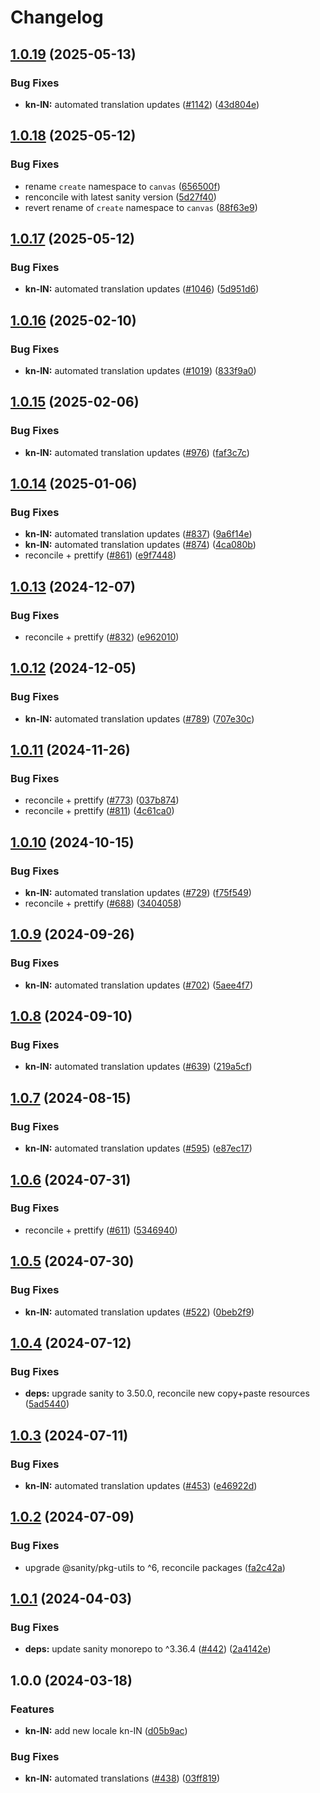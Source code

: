 # Changelog

## [1.0.19](https://github.com/sanity-io/locales/compare/locale-kn-in-v1.0.18...locale-kn-in-v1.0.19) (2025-05-13)


### Bug Fixes

* **kn-IN:** automated translation updates ([#1142](https://github.com/sanity-io/locales/issues/1142)) ([43d804e](https://github.com/sanity-io/locales/commit/43d804e82a3758e1a1403b4da31efc3428e9f6a9))

## [1.0.18](https://github.com/sanity-io/locales/compare/locale-kn-in-v1.0.17...locale-kn-in-v1.0.18) (2025-05-12)


### Bug Fixes

* rename `create` namespace to `canvas` ([656500f](https://github.com/sanity-io/locales/commit/656500fc23153e0039c6ca1b57abc547a6450c87))
* renconcile with latest sanity version ([5d27f40](https://github.com/sanity-io/locales/commit/5d27f40fc012ffed3f70297332a16bbdf688534f))
* revert rename of `create` namespace to `canvas` ([88f63e9](https://github.com/sanity-io/locales/commit/88f63e9cac077059e6aac88f99ef00e6a09de669))

## [1.0.17](https://github.com/sanity-io/locales/compare/locale-kn-in-v1.0.16...locale-kn-in-v1.0.17) (2025-05-12)


### Bug Fixes

* **kn-IN:** automated translation updates ([#1046](https://github.com/sanity-io/locales/issues/1046)) ([5d951d6](https://github.com/sanity-io/locales/commit/5d951d68fd293c12b5550888d1f2257f7fde727c))

## [1.0.16](https://github.com/sanity-io/locales/compare/locale-kn-in-v1.0.15...locale-kn-in-v1.0.16) (2025-02-10)


### Bug Fixes

* **kn-IN:** automated translation updates ([#1019](https://github.com/sanity-io/locales/issues/1019)) ([833f9a0](https://github.com/sanity-io/locales/commit/833f9a09e15457c9df7ed1fcdf14a301149d1341))

## [1.0.15](https://github.com/sanity-io/locales/compare/locale-kn-in-v1.0.14...locale-kn-in-v1.0.15) (2025-02-06)


### Bug Fixes

* **kn-IN:** automated translation updates ([#976](https://github.com/sanity-io/locales/issues/976)) ([faf3c7c](https://github.com/sanity-io/locales/commit/faf3c7c261aa6e0c511cb08d0d909cef40fcbca0))

## [1.0.14](https://github.com/sanity-io/locales/compare/locale-kn-in-v1.0.13...locale-kn-in-v1.0.14) (2025-01-06)


### Bug Fixes

* **kn-IN:** automated translation updates ([#837](https://github.com/sanity-io/locales/issues/837)) ([9a6f14e](https://github.com/sanity-io/locales/commit/9a6f14e6df22d56b0ea6f336741870ce1657db93))
* **kn-IN:** automated translation updates ([#874](https://github.com/sanity-io/locales/issues/874)) ([4ca080b](https://github.com/sanity-io/locales/commit/4ca080bfe91e6ed258a59a63f5fb5d9c4258c5c4))
* reconcile + prettify ([#861](https://github.com/sanity-io/locales/issues/861)) ([e9f7448](https://github.com/sanity-io/locales/commit/e9f7448460b48fc803bd6604aada91630348ab95))

## [1.0.13](https://github.com/sanity-io/locales/compare/locale-kn-in-v1.0.12...locale-kn-in-v1.0.13) (2024-12-07)


### Bug Fixes

* reconcile + prettify ([#832](https://github.com/sanity-io/locales/issues/832)) ([e962010](https://github.com/sanity-io/locales/commit/e9620109a7ee1a0ad4eadeaebf8f3d05ee703747))

## [1.0.12](https://github.com/sanity-io/locales/compare/locale-kn-in-v1.0.11...locale-kn-in-v1.0.12) (2024-12-05)


### Bug Fixes

* **kn-IN:** automated translation updates ([#789](https://github.com/sanity-io/locales/issues/789)) ([707e30c](https://github.com/sanity-io/locales/commit/707e30ceaea9c7b874042dd8a96c2a37980d477a))

## [1.0.11](https://github.com/sanity-io/locales/compare/locale-kn-in-v1.0.10...locale-kn-in-v1.0.11) (2024-11-26)


### Bug Fixes

* reconcile + prettify ([#773](https://github.com/sanity-io/locales/issues/773)) ([037b874](https://github.com/sanity-io/locales/commit/037b8747ab096387a988bef3e632812f7217f53f))
* reconcile + prettify ([#811](https://github.com/sanity-io/locales/issues/811)) ([4c61ca0](https://github.com/sanity-io/locales/commit/4c61ca096c2fd158aefd895681bb0b7c2a634234))

## [1.0.10](https://github.com/sanity-io/locales/compare/locale-kn-in-v1.0.9...locale-kn-in-v1.0.10) (2024-10-15)


### Bug Fixes

* **kn-IN:** automated translation updates ([#729](https://github.com/sanity-io/locales/issues/729)) ([f75f549](https://github.com/sanity-io/locales/commit/f75f549bbc8466c334b5398113a0d4044f775455))
* reconcile + prettify ([#688](https://github.com/sanity-io/locales/issues/688)) ([3404058](https://github.com/sanity-io/locales/commit/3404058c7a55c2163d680d84953f7ac5defb2066))

## [1.0.9](https://github.com/sanity-io/locales/compare/locale-kn-in-v1.0.8...locale-kn-in-v1.0.9) (2024-09-26)


### Bug Fixes

* **kn-IN:** automated translation updates ([#702](https://github.com/sanity-io/locales/issues/702)) ([5aee4f7](https://github.com/sanity-io/locales/commit/5aee4f715dc32d3b43d59f1cbebe8661ee244c0b))

## [1.0.8](https://github.com/sanity-io/locales/compare/locale-kn-in-v1.0.7...locale-kn-in-v1.0.8) (2024-09-10)


### Bug Fixes

* **kn-IN:** automated translation updates ([#639](https://github.com/sanity-io/locales/issues/639)) ([219a5cf](https://github.com/sanity-io/locales/commit/219a5cfd885a531c86b3bbb70ef1e64c13362127))

## [1.0.7](https://github.com/sanity-io/locales/compare/locale-kn-in-v1.0.6...locale-kn-in-v1.0.7) (2024-08-15)


### Bug Fixes

* **kn-IN:** automated translation updates ([#595](https://github.com/sanity-io/locales/issues/595)) ([e87ec17](https://github.com/sanity-io/locales/commit/e87ec1717a41ec2034e18cefda203721c4c7efed))

## [1.0.6](https://github.com/sanity-io/locales/compare/locale-kn-in-v1.0.5...locale-kn-in-v1.0.6) (2024-07-31)


### Bug Fixes

* reconcile + prettify ([#611](https://github.com/sanity-io/locales/issues/611)) ([5346940](https://github.com/sanity-io/locales/commit/534694059e674d5150f7f484fd79411b0f5b74a2))

## [1.0.5](https://github.com/sanity-io/locales/compare/locale-kn-in-v1.0.4...locale-kn-in-v1.0.5) (2024-07-30)


### Bug Fixes

* **kn-IN:** automated translation updates ([#522](https://github.com/sanity-io/locales/issues/522)) ([0beb2f9](https://github.com/sanity-io/locales/commit/0beb2f9c5d2b4c29c723e1d8c573cd3597c72084))

## [1.0.4](https://github.com/sanity-io/locales/compare/locale-kn-in-v1.0.3...locale-kn-in-v1.0.4) (2024-07-12)


### Bug Fixes

* **deps:** upgrade sanity to 3.50.0, reconcile new copy+paste resources ([5ad5440](https://github.com/sanity-io/locales/commit/5ad5440692ba75d76b5de468a5ed5cdfd01de995))

## [1.0.3](https://github.com/sanity-io/locales/compare/locale-kn-in-v1.0.2...locale-kn-in-v1.0.3) (2024-07-11)


### Bug Fixes

* **kn-IN:** automated translation updates ([#453](https://github.com/sanity-io/locales/issues/453)) ([e46922d](https://github.com/sanity-io/locales/commit/e46922dd1807e34347398775721c688d2a60cbad))

## [1.0.2](https://github.com/sanity-io/locales/compare/locale-kn-in-v1.0.1...locale-kn-in-v1.0.2) (2024-07-09)


### Bug Fixes

* upgrade @sanity/pkg-utils to ^6, reconcile packages ([fa2c42a](https://github.com/sanity-io/locales/commit/fa2c42a0e8550ead90dcc61fe1abcecdacf8fd20))

## [1.0.1](https://github.com/sanity-io/locales/compare/locale-kn-in-v1.0.0...locale-kn-in-v1.0.1) (2024-04-03)


### Bug Fixes

* **deps:** update sanity monorepo to ^3.36.4 ([#442](https://github.com/sanity-io/locales/issues/442)) ([2a4142e](https://github.com/sanity-io/locales/commit/2a4142e6e50eb5992b3432169cd71676c353276f))

## 1.0.0 (2024-03-18)


### Features

* **kn-IN:** add new locale kn-IN ([d05b9ac](https://github.com/sanity-io/locales/commit/d05b9ac69c880094f6de769fb0ea6dc22e0ab1e6))


### Bug Fixes

* **kn-IN:** automated translations ([#438](https://github.com/sanity-io/locales/issues/438)) ([03ff819](https://github.com/sanity-io/locales/commit/03ff819758934a0a869862262d76d98c4f2cca08))
